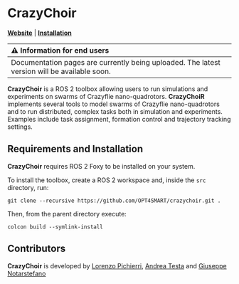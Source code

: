 # CrazyChoir 
[**Website**](https://opt4smart.github.io/crazychoir/)
| [**Installation**](https://opt4smart.github.io/crazychoir/installation)


| :warning: Information for end users |
|:------------------------------------|
| Documentation pages are currently being uploaded. The latest version will be available soon. |

**CrazyChoir** is a ROS 2 toolbox allowing users to run simulations and experiments on swarms of Crazyflie nano-quadrotors.
**CrazyChoiR** implements several tools to model swarms of Crazyflie nano-quadrotors and to run distributed, complex tasks both in simulation and experiments. Examples include task assignment, formation control and trajectory tracking settings.

## Requirements and Installation
**CrazyChoir** requires ROS 2 Foxy to be installed on your system.

To install the toolbox, create a ROS 2 workspace and, inside the `src` directory, run:
```
git clone --recursive https://github.com/OPT4SMART/crazychoir.git .
```

Then, from the parent directory execute:
```
colcon build --symlink-install
```


## Contributors
**CrazyChoir** is developed by
[Lorenzo Pichierri](https://www.unibo.it/lorenzo.pichierri/),
[Andrea Testa](https://www.unibo.it/sitoweb/a.testa) and
[Giuseppe Notarstefano](https://www.unibo.it/sitoweb/giuseppe.notarstefano)
